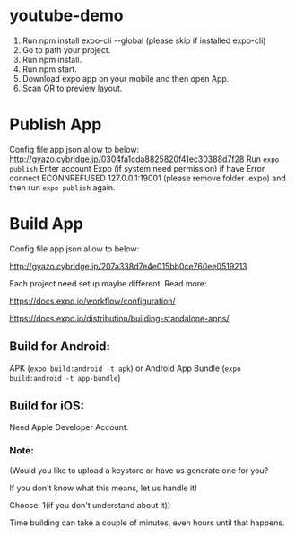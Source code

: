 # youtube-demo
1. Run npm install expo-cli --global (please skip if installed expo-cli)
2. Go to path your project.
2. Run npm install.
3. Run npm start.
4. Download expo app on your mobile and then open App.
5. Scan QR to preview layout.

# Publish App
Config file app.json allow to below:
http://gyazo.cybridge.jp/0304fa1cda8825820f41ec30388d7f28
Run `expo publish`
Enter account Expo (if system need permission)
if have Error connect ECONNREFUSED 127.0.0.1:19001 (please remove folder .expo) and then run `expo publish` again.

# Build App
Config file app.json allow to below:

http://gyazo.cybridge.jp/207a338d7e4e015bb0ce760ee0519213

Each project need setup maybe different. Read more:

https://docs.expo.io/workflow/configuration/

https://docs.expo.io/distribution/building-standalone-apps/

## Build for Android:
APK (`expo build:android -t apk`) or Android App Bundle (`expo build:android -t app-bundle`)
## Build for iOS: 
Need Apple Developer Account.

### Note:
(Would you like to upload a keystore or have us generate one for you?

If you don't know what this means, let us handle it!

Choose: 1(if you don't understand about it))

Time building can take a couple of minutes, even hours until that happens.